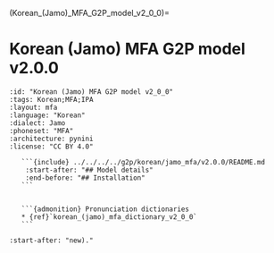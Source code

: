 
(Korean_(Jamo)_MFA_G2P_model_v2_0_0)=
# Korean (Jamo) MFA G2P model v2.0.0

``````{g2p} Korean (Jamo) MFA G2P model v2.0.0
:id: "Korean (Jamo) MFA G2P model v2_0_0"
:tags: Korean;MFA;IPA
:layout: mfa
:language: "Korean"
:dialect: Jamo
:phoneset: "MFA"
:architecture: pynini
:license: "CC BY 4.0"

   ```{include} ../../../../g2p/korean/jamo_mfa/v2.0.0/README.md
    :start-after: "## Model details"
    :end-before: "## Installation"
   ```


   ```{admonition} Pronunciation dictionaries
   * {ref}`korean_(jamo)_mfa_dictionary_v2_0_0`
   ```
``````

```{include} ../../../../g2p/korean/jamo_mfa/v2.0.0/README.md
:start-after: "new)."
```
